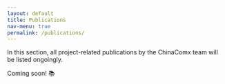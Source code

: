 ```yaml
---
layout: default
title: Publications
nav-menu: true
permalink: /publications/
---
```


In this section, all project-related publications by the ChinaComx team will be listed ongoingly.

Coming soon! 📚

<!-- Please use a unified citation style  -->
<!-- 

| Author | Title | Source | Date | DOI / ISBN / URL |
|------|-------|---------|---------|
| Author | Text Title | Book / Journal etc. | Date | [Link](#) |
| Author | Text Title | Book / Journal etc. | Date | [Link](#) |
| Author | Text Title | Book / Journal etc. | Date | [Link](#) |
| Author | Text Title | Book / Journal etc. | Date | [Link](#) |

  -->
